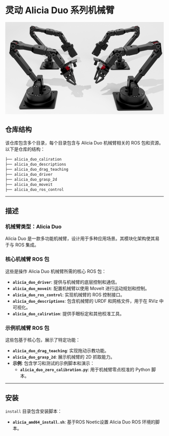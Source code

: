 # 灵动 Alicia Duo 系列机械臂

![输入图片说明](images/Alicia_duo4.jpg)

## 仓库结构

该仓库包含多个目录，每个目录包含与 Alicia Duo 机械臂相关的 ROS 包和资源。以下是仓库的结构：
```
├── alicia_duo_caliration
├── alicia_duo_descriptions
├── alicia_duo_drag_teaching
├── alicia_duo_driver
├── alicia_duo_grasp_2d
├── alicia_duo_moveit
├── alicia_duo_ros_control

```

---

## 描述

### 机械臂类型：Alicia Duo
Alicia Duo 是一款多功能机械臂，设计用于多种应用场景。其模块化架构使其易于与 ROS 集成。

### 核心机械臂 ROS 包
这些是操作 Alicia Duo 机械臂所需的核心 ROS 包：
- **`alicia_duo_driver`**: 提供与机械臂的底层控制和通信。
- **`alicia_duo_moveit`**: 配置机械臂以使用 MoveIt 进行运动规划和控制。
- **`alicia_duo_ros_control`**: 实现机械臂的 ROS 控制接口。
- **`alicia_duo_descriptions`**: 包含机械臂的 URDF 和网格文件，用于在 RViz 中可视化。
- **`alicia_duo_caliration`**: 提供手眼标定和其他校准工具。

### 示例机械臂 ROS 包
这些包基于核心包，展示了特定功能：
- **`alicia_duo_drag_teaching`**: 实现拖动示教功能。
- **`alicia_duo_grasp_2d`**: 展示机械臂的 2D 抓取能力。
- **示例**: 包含学习和测试的示例脚本和演示：
  - **`alicia_duo_zero_calibration.py`**: 用于机械臂零点校准的 Python 脚本。


---

## 安装

`install` 目录包含安装脚本：
- **`alicia_amd64_install.sh`**: 基于ROS Noetic设置 Alicia Duo ROS 环境的脚本。